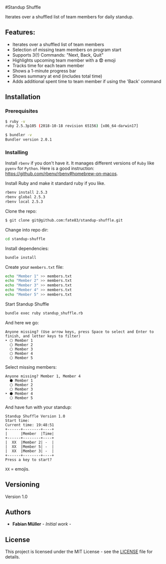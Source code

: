 #Standup Shuffle

Iterates over a shuffled list of team members for daily standup.

## Features:

- Iterates over a shuffled list of team members
- Selection of missing team members on program start
- Supports 3(!) Commands: "Next, Back, Quit"
- Highlights upcoming team member with a :fearful: emoji
- Tracks time for each team member
- Shows a 1-minute progress bar
- Shows summary at end (includes total time)
- Adds additional spent time to team member if using the 'Back' command

## Installation

### Prerequisites

```bash
$ ruby -v
ruby 2.5.3p105 (2018-10-18 revision 65156) [x86_64-darwin17]

$ bundler -v
Bundler version 2.0.1
```

### Installing

Install `rbenv` if you don't have it. It manages different versions of `Ruby` like `pyenv` for `Python`. 
Here is a good instruction: https://github.com/rbenv/rbenv#homebrew-on-macos.

Install Ruby and make it standard ruby if you like.
```bash
rbenv install 2.5.3
rbenv global 2.5.3
rbenv local 2.5.3
```

Clone the repo:
```bash
$ git clone git@github.com:fate83/standup-shuffle.git
```

Change into repo dir:
```bash
cd standup-shuffle
```

Install dependencies:
```bash
bundle install
```

Create your `members.txt` file:
```bash
echo "Member 1" >> members.txt
echo "Member 2" >> members.txt
echo "Member 3" >> members.txt
echo "Member 4" >> members.txt
echo "Member 5" >> members.txt
```

Start Standup Shuffle
```bash
bundle exec ruby standup_shuffle.rb
```

And here we go:
```
Anyone missing? (Use arrow keys, press Space to select and Enter to finish, and letter keys to filter)
‣ ⬡ Member 1
  ⬡ Member 2
  ⬡ Member 3
  ⬡ Member 4
  ⬡ Member 5
```

Select missing members:
```
Anyone missing? Member 1, Member 4
  ⬢ Member 1
  ⬡ Member 2
  ⬡ Member 3
‣ ⬢ Member 4
  ⬡ Member 5
```

And have fun with your standup:
```
Standup Shuffle Version 1.0
Start time: 
Current time: 19:48:51
+------+--------+----+
|      |Member  |Time|
+------+--------+----+
|  XX  |Member 2| -  |
|  XX  |Member 5| -  |
|  XX  |Member 3| -  |
+------+--------+----+
Press a key to start? 
```
`XX` = emojis.

## Versioning

Version 1.0

## Authors

* **Fabian Müller** - *Initial work* -


## License

This project is licensed under the MIT License - see the [LICENSE](LICENSE) file for details.
